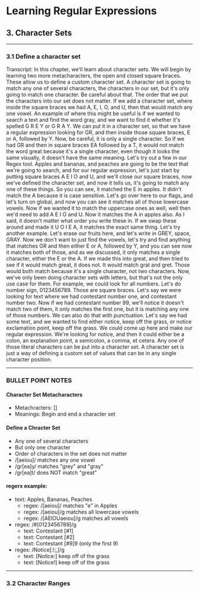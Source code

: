 # Learning Regular Expressions

## __3. Character Sets__

----

### 3.1 Define a character set

Transcript:
In this chapter, we'll learn about character sets. We will begin by learning two more metacharacters, the open and closed square braces. These allow us to define a custom character set. A character set is going to match any one of several characters, the characters in our set, but it's only going to match one character. Be careful about that. The order that we put the characters into our set does not matter. If we add a character set, where inside the square braces we had A, E, I, O, and U, then that would match any one vowel. An example of where this might be useful is if we wanted to search a text and find the word gray, and we want to find it whether it's spelled G R E Y or G R A Y. We can put it in a character set, so that we have a regular expression looking for GR, and then inside those square braces, E or A, followed by Y. Now, be careful, it is only a single character. So if we had GR and then in square braces EA followed by a T, it would not match the word great because it's a single character, even though it looks the same visually, it doesn't have the same meaning. Let's try out a few in our Regex tool. Apples and bananas, and peaches are going to be the text that we're going to search, and for our regular expression, let's just start by putting square braces A E I O and U, and we'll close our square braces, now we've defined the character set, and now it tells us, it's going to match any one of these things. So you can see, it matched the E in apples. It didn't match the A because it is case sensitive. Let's go over here to our flags, and let's turn on global, and now you can see it matches all of those lowercase vowels. Now if we wanted it to match the uppercase ones as well, well then we'd need to add A E I O and U. Now it matches the A in apples also. As I said, it doesn't matter what order you write these in. If we swap these around and made it U O I E A, it matches the exact same thing. Let's try another example. Let's erase our fruits here, and let's write in GREY, space, GRAY. Now we don't want to just find the vowels, let's try and find anything that matches GR and then either E or A, followed by Y, and you can see now it matches both of those, and as we discussed, it only matches a single character, either the E or the A. If we made this into great, and then tried to see if it would match great, it does not. It would match grat and gret. Those would both match because it's a single character, not two characters. Now, we've only been doing character sets with letters, but that's not the only use case for them. For example, we could look for all numbers. Let's do number sign, 0123456789. Those are square braces. Let's say we were looking for text where we had contestant number one, and contestant number two. Now if we had contestant number 99, we'll notice it doesn't match two of them, it only matches the first one, but it is matching any one of those numbers. We can also do that with punctuation. Let's say we had some text, and we wanted to find either notice, keep off the grass, or notice exclamation point, keep off the grass. We could come up here and make our regular expression. We're looking for notice, and then it could either be a colon, an explanation point, a semicolon, a comma, et cetera. Any one of those literal characters can be put into a character set. A character set is just a way of defining a custom set of values that can be in any single character position.

----

### __BULLET POINT NOTES__

#### Character Set Metacharacters
  - Metachracters: []
  - Meanings: Begin and end a character set

#### Define a Chracter Set
  - Any one of several characters
  - But only one character
  - Order of characters in the set does not matter
  - /[aeiou]/ matches any one vowel
  - /gr[ea]y/ matches "grey" and "gray"
  - /gr[ea]t/ does NOT match "great"

#### regerx example:
  - text: Apples, Bananas, Peaches
    - regex: /[aeiou]/ matches "e" in Apples
    - regex: /[aeiou]/g matches all lowercase vowels
    - regex: /[AEIOUaeiou]/g matches all vowels
  - regex: /#[0123456789]/g
    - text: Contestant [#1]
    - text: Contestant [#2]
    - text: Contestant [#9]9 (only the first 9)
  - regex: /Notice[:!;,]/g
    - text: [Notice:] keep off of the grass
    - text: [Notice!] keep off of the grass

----

### 3.2 Character Ranges